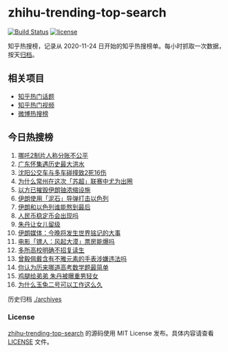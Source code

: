 # zhihu-trending-top-search

[![Build Status](https://github.com/justjavac/zhihu-trending-top-search/workflows/ci/badge.svg?branch=main)](https://github.com/justjavac/zhihu-trending-top-search/actions)
[![license](https://img.shields.io/github/license/justjavac/zhihu-trending-top-search)](https://github.com/justjavac/zhihu-trending-top-search/blob/main/LICENSE)

知乎热搜榜，记录从 2020-11-24 日开始的知乎热搜榜单。每小时抓取一次数据，按天[归档](./archives)。

## 相关项目

- [知乎热门话题](https://github.com/justjavac/zhihu-trending-hot-questions)
- [知乎热门视频](https://github.com/justjavac/zhihu-trending-hot-video)
- [微博热搜榜](https://github.com/justjavac/weibo-trending-hot-search)

## 今日热搜榜

<!-- BEGIN -->
<!-- 最后更新时间 Fri Jun 20 2025 05:19:27 GMT+0800 (China Standard Time) -->

1. [哪吒2制片人称分账不公平](https://www.zhihu.com/search?q=%E5%93%AA%E5%90%922%E5%88%B6%E7%89%87%E4%BA%BA%E7%A7%B0%E5%88%86%E8%B4%A6%E4%B8%8D%E5%85%AC%E5%B9%B3)
1. [广东怀集遇历史最大洪水](https://www.zhihu.com/search?q=%E5%B9%BF%E4%B8%9C%E6%80%80%E9%9B%86%E9%81%87%E5%8E%86%E5%8F%B2%E6%9C%80%E5%A4%A7%E6%B4%AA%E6%B0%B4)
1. [沈阳公交车与多车碰撞致2死16伤](https://www.zhihu.com/search?q=%E6%B2%88%E9%98%B3%E5%85%AC%E4%BA%A4%E8%BD%A6%E4%B8%8E%E5%A4%9A%E8%BD%A6%E7%A2%B0%E6%92%9E%E8%87%B42%E6%AD%BB16%E4%BC%A4)
1. [为什么常州在这次「苏超」联赛中尤为出圈](https://www.zhihu.com/search?q=%E4%B8%BA%E4%BB%80%E4%B9%88%E5%B8%B8%E5%B7%9E%E5%9C%A8%E8%BF%99%E6%AC%A1%E3%80%8C%E8%8B%8F%E8%B6%85%E3%80%8D%E8%81%94%E8%B5%9B%E4%B8%AD%E5%B0%A4%E4%B8%BA%E5%87%BA%E5%9C%88)
1. [以方已摧毁伊朗铀浓缩设施](https://www.zhihu.com/search?q=%E4%BB%A5%E6%96%B9%E5%B7%B2%E6%91%A7%E6%AF%81%E4%BC%8A%E6%9C%97%E9%93%80%E6%B5%93%E7%BC%A9%E8%AE%BE%E6%96%BD)
1. [伊朗使用「泥石」导弹打击以色列](https://www.zhihu.com/search?q=%E4%BC%8A%E6%9C%97%E4%BD%BF%E7%94%A8%E3%80%8C%E6%B3%A5%E7%9F%B3%E3%80%8D%E5%AF%BC%E5%BC%B9%E6%89%93%E5%87%BB%E4%BB%A5%E8%89%B2%E5%88%97)
1. [伊朗和以色列谁能熬到最后](https://www.zhihu.com/search?q=%E4%BC%8A%E6%9C%97%E5%92%8C%E4%BB%A5%E8%89%B2%E5%88%97%E8%B0%81%E8%83%BD%E7%86%AC%E5%88%B0%E6%9C%80%E5%90%8E)
1. [人民币稳定币会出现吗](https://www.zhihu.com/search?q=%E4%BA%BA%E6%B0%91%E5%B8%81%E7%A8%B3%E5%AE%9A%E5%B8%81%E4%BC%9A%E5%87%BA%E7%8E%B0%E5%90%97)
1. [朱丹让女儿留级](https://www.zhihu.com/search?q=%E6%9C%B1%E4%B8%B9%E8%AE%A9%E5%A5%B3%E5%84%BF%E7%95%99%E7%BA%A7)
1. [伊朗媒体：今晚将发生世界铭记的大事](https://www.zhihu.com/search?q=%E4%BC%8A%E6%9C%97%E5%AA%92%E4%BD%93%EF%BC%9A%E4%BB%8A%E6%99%9A%E5%B0%86%E5%8F%91%E7%94%9F%E4%B8%96%E7%95%8C%E9%93%AD%E8%AE%B0%E7%9A%84%E5%A4%A7%E4%BA%8B)
1. [电影「镖人：风起大漠」票房能爆吗](https://www.zhihu.com/search?q=%E7%94%B5%E5%BD%B1%E3%80%8C%E9%95%96%E4%BA%BA%EF%BC%9A%E9%A3%8E%E8%B5%B7%E5%A4%A7%E6%BC%A0%E3%80%8D%E7%A5%A8%E6%88%BF%E8%83%BD%E7%88%86%E5%90%97)
1. [多所高校明确不招复读生](https://www.zhihu.com/search?q=%E5%A4%9A%E6%89%80%E9%AB%98%E6%A0%A1%E6%98%8E%E7%A1%AE%E4%B8%8D%E6%8B%9B%E5%A4%8D%E8%AF%BB%E7%94%9F)
1. [曾毅佩戴含有不雅元素的手表涉嫌违法吗](https://www.zhihu.com/search?q=%E6%9B%BE%E6%AF%85%E4%BD%A9%E6%88%B4%E5%90%AB%E6%9C%89%E4%B8%8D%E9%9B%85%E5%85%83%E7%B4%A0%E7%9A%84%E6%89%8B%E8%A1%A8%E6%B6%89%E5%AB%8C%E8%BF%9D%E6%B3%95%E5%90%97)
1. [你认为历来哪道高考数学题最简单](https://www.zhihu.com/search?q=%E4%BD%A0%E8%AE%A4%E4%B8%BA%E5%8E%86%E6%9D%A5%E5%93%AA%E9%81%93%E9%AB%98%E8%80%83%E6%95%B0%E5%AD%A6%E9%A2%98%E6%9C%80%E7%AE%80%E5%8D%95)
1. [鸡腿给弟弟 朱丹被曝重男轻女](https://www.zhihu.com/search?q=%E9%B8%A1%E8%85%BF%E7%BB%99%E5%BC%9F%E5%BC%9F%20%E6%9C%B1%E4%B8%B9%E8%A2%AB%E6%9B%9D%E9%87%8D%E7%94%B7%E8%BD%BB%E5%A5%B3)
1. [为什么玉兔二号可以工作这么久](https://www.zhihu.com/search?q=%E4%B8%BA%E4%BB%80%E4%B9%88%E7%8E%89%E5%85%94%E4%BA%8C%E5%8F%B7%E5%8F%AF%E4%BB%A5%E5%B7%A5%E4%BD%9C%E8%BF%99%E4%B9%88%E4%B9%85)

<!-- END -->

历史归档 [./archives](./archives)

### License

[zhihu-trending-top-search](https://github.com/justjavac/zhihu-trending-top-search) 的源码使用 MIT License
发布。具体内容请查看 [LICENSE](./LICENSE) 文件。
